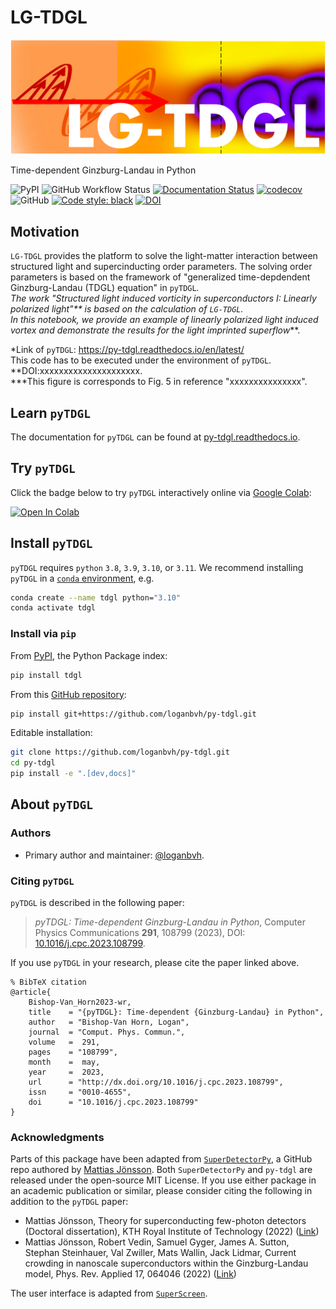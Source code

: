 # LG-TDGL

![testtesttest](docs/logo.png)

Time-dependent Ginzburg-Landau in Python

![PyPI](https://img.shields.io/pypi/v/tdgl)
![GitHub Workflow Status](https://img.shields.io/github/actions/workflow/status/loganbvh/py-tdgl/lint-and-test.yml?branch=main)
[![Documentation Status](https://readthedocs.org/projects/py-tdgl/badge/?version=latest)](https://py-tdgl.readthedocs.io/en/latest/?badge=latest)
[![codecov](https://codecov.io/gh/loganbvh/py-tdgl/branch/main/graph/badge.svg?token=VXdxJKP6Ag)](https://codecov.io/gh/loganbvh/py-tdgl)
![GitHub](https://img.shields.io/github/license/loganbvh/py-tdgl)
[![Code style: black](https://img.shields.io/badge/code%20style-black-000000.svg)](https://github.com/psf/black)
[![DOI](https://zenodo.org/badge/535746543.svg)](https://zenodo.org/badge/latestdoi/535746543)



## Motivation

`LG-TDGL` provides the platform to solve the light-matter interaction between structured light and supercinducting order parameters. The solving order parameters is based on the framework of "generalized time-depdendent Ginzburg-Landau (TDGL) equation" in `pyTDGL`*. <br>
The work "Structured light induced vorticity in superconductors I: Linearly polarized light"** is based on the calculation of `LG-TDGL`. <br>
In this notebook, we provide an example of linearly polarized light induced vortex and demonstrate the results for the light imprinted superflow***.

*Link of `pyTDGL`: https://py-tdgl.readthedocs.io/en/latest/ <br>
  This code has to be executed under the environment of `pyTDGL`.
**DOI:xxxxxxxxxxxxxxxxxxxxx. <br>
***This figure is corresponds to Fig. 5 in reference "xxxxxxxxxxxxxxx".


## Learn `pyTDGL`

The documentation for `pyTDGL` can be found at [py-tdgl.readthedocs.io](https://py-tdgl.readthedocs.io/en/latest/).

## Try `pyTDGL`

Click the badge below to try `pyTDGL` interactively online via [Google Colab](https://colab.research.google.com/):

[![Open In Colab](https://colab.research.google.com/assets/colab-badge.svg)](https://colab.research.google.com/github/loganbvh/py-tdgl/blob/main/docs/notebooks/quickstart.ipynb)

## Install `pyTDGL`

`pyTDGL` requires `python` `3.8`, `3.9`, `3.10`, or `3.11`. We recommend installing `pyTDGL` in a [`conda` environment](https://conda.io/projects/conda/en/latest/user-guide/tasks/manage-environments.html), e.g.

```bash
conda create --name tdgl python="3.10"
conda activate tdgl
```

### Install via `pip`

From  [PyPI](https://pypi.org/project/tdgl/), the Python Package index:
    
```bash
pip install tdgl
```

From this [GitHub repository](https://github.com/loganbvh/py-tdgl/):

```bash
pip install git+https://github.com/loganbvh/py-tdgl.git
```

Editable installation:

```bash
git clone https://github.com/loganbvh/py-tdgl.git
cd py-tdgl
pip install -e ".[dev,docs]"
```
## About `pyTDGL`

### Authors

- Primary author and maintainer: [@loganbvh](https://github.com/loganbvh/).

### Citing `pyTDGL`

`pyTDGL` is described in the following paper:

>*pyTDGL: Time-dependent Ginzburg-Landau in Python*, Computer Physics Communications **291**, 108799 (2023), DOI: [10.1016/j.cpc.2023.108799](https://doi.org/10.1016/j.cpc.2023.108799).

If you use `pyTDGL` in your research, please cite the paper linked above.

    % BibTeX citation
    @article{
        Bishop-Van_Horn2023-wr,
        title    = "{pyTDGL}: Time-dependent {Ginzburg-Landau} in Python",
        author   = "Bishop-Van Horn, Logan",
        journal  = "Comput. Phys. Commun.",
        volume   =  291,
        pages    = "108799",
        month    =  may,
        year     =  2023,
        url      = "http://dx.doi.org/10.1016/j.cpc.2023.108799",
        issn     = "0010-4655",
        doi      = "10.1016/j.cpc.2023.108799"
    }


### Acknowledgments

Parts of this package have been adapted from [`SuperDetectorPy`](https://github.com/afsa/super-detector-py), a GitHub repo authored by [Mattias Jönsson](https://github.com/afsa). Both `SuperDetectorPy` and `py-tdgl` are released under the open-source MIT License. If you use either package in an academic publication or similar, please consider citing the following in addition to the `pyTDGL` paper:

- Mattias Jönsson, Theory for superconducting few-photon detectors (Doctoral dissertation), KTH Royal Institute of Technology (2022) ([Link](http://urn.kb.se/resolve?urn=urn:nbn:se:kth:diva-312132))
- Mattias Jönsson, Robert Vedin, Samuel Gyger, James A. Sutton, Stephan Steinhauer, Val Zwiller, Mats Wallin, Jack Lidmar, Current crowding in nanoscale superconductors within the Ginzburg-Landau model, Phys. Rev. Applied 17, 064046 (2022) ([Link](https://journals.aps.org/prapplied/abstract/10.1103/PhysRevApplied.17.064046))

The user interface is adapted from [`SuperScreen`](https://github.com/loganbvh/superscreen).

